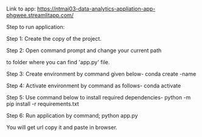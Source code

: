 Link to app: https://ntmai03-data-analytics-appliation-app-phgwee.streamlitapp.com/

Step to run application:

Step 1:	Create the copy of the project.

Step 2: Open command prompt and change your current path

to folder where you can find 'app.py' file.

Step 3: Create environment by command given below-
conda create -name <environment name>

Step 4: Activate environment by command as follows-
conda activate <environment name>

Step 5: Use command below to install required dependencies-
python -m pip install -r requirements.txt

Step 6: Run application by command;
python app.py

You will get url copy it and paste in browser.
